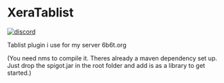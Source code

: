 # XeraTablist
[![discord](https://discord.com/api/guilds/683053832694923319/embed.png)](https://discord.gg/WWm35Tc)

Tablist plugin i use for my server 6b6t.org

(You need nms to compile it. Theres already a maven dependency set up. Just drop the spigot.jar in the root folder and add is as a library to get started.)
